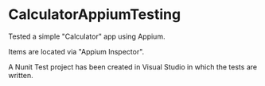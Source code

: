# CalculatorAppiumTesting

Tested a simple "Calculator" app using Appium. 

Items are located via "Appium Inspector". 

A Nunit Test project has been created in Visual Studio in which the tests are written.
